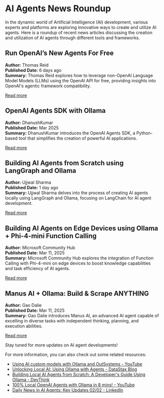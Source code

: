 # AI Agents News Roundup

In the dynamic world of Artificial Intelligence (AI) development, various experts and platforms are exploring innovative ways to create and utilize AI agents. Here is a roundup of recent news articles discussing the creation and utilization of AI agents through different tools and frameworks.

## Run OpenAI’s New Agents For Free
**Author:** Thomas Reid  
**Published Date:** 6 days ago  
**Summary:** Thomas Reid explores how to leverage non-OpenAI Language Model Models (LLMs) using the OpenAI API for free, providing insights into OpenAI's agentic framework compatibility.

[Read more](https://medium.com/towards-artificial-intelligence/run-openais-new-agents-for-free-15dbf2486e57)

## OpenAI Agents SDK with Ollama
**Author:** DhanushKumar  
**Published Date:** Mar 2025  
**Summary:** DhanushKumar introduces the OpenAI Agents SDK, a Python-based tool that simplifies the creation of powerful AI applications.

[Read more](https://medium.com/@danushidk507/openai-agents-sdk-with-ollama-fc85da11755d)

## Building AI Agents from Scratch using LangGraph and Ollama
**Author:** Ujjwal Sharma  
**Published Date:** 1 day ago  
**Summary:** Ujjwal Sharma delves into the process of creating AI agents locally using LangGraph and Ollama, focusing on LangChain for AI agent development.

[Read more](https://levelup.gitconnected.com/building-ai-agents-from-scratch-using-langgraph-and-ollama-part-1-3f91068d6dc3)

## Building AI Agents on Edge Devices using Ollama + Phi-4-mini Function Calling
**Author:** Microsoft Community Hub  
**Published Date:** Mar 11, 2025  
**Summary:** Microsoft Community Hub explores the integration of Function Calling with Phi-4-mini on edge devices to boost knowledge capabilities and task efficiency of AI agents.

[Read more](https://techcommunity.microsoft.com/blog/educatordeveloperblog/building-ai-agents-on-edge-devices-using-ollama--phi-4-mini-function-calling/4391029)

## Manus AI + Ollama: Build & Scrape ANYTHING
**Author:** Gao Dalie  
**Published Date:** Mar 11, 2025  
**Summary:** Gao Dalie introduces Manus AI, an advanced AI agent capable of excelling in diverse tasks with independent thinking, planning, and execution abilities.

[Read more](https://pub.towardsai.net/manus-ai-ollama-build-scrape-anything-first-ever-general-ai-agent-openmanus-b5728ed5e2b8)

Stay tuned for more updates on AI agent developments!

For more information, you can also check out some related resources:
- [Using AI custom models with Ollama and OutSystems - YouTube](https://www.youtube.com/watch?v=8OReQ_UVY7Y)
- [Unlocking Local AI: Using Ollama with Agents - DataStax Blog](https://www.datastax.com/blog/local-ai-using-ollama-with-agents)
- [Building Local AI Agents from Scratch: A Developer's Guide Using Ollama - DevThink](https://devthink.ai/p/building-local-ai-agents-from-scratch-a-developer-s-guide-using-ollama)
- [100% Local OpenAI Agents with Ollama in 8 mins! - YouTube](https://www.youtube.com/watch?v=LYMwLixmTZQ)
- [Daily News in AI Agents: Key Updates 02/02 - LinkedIn](https://www.linkedin.com/pulse/daily-news-ai-agents-key-updates-0202-build-your-own-schwoebel-txcke)